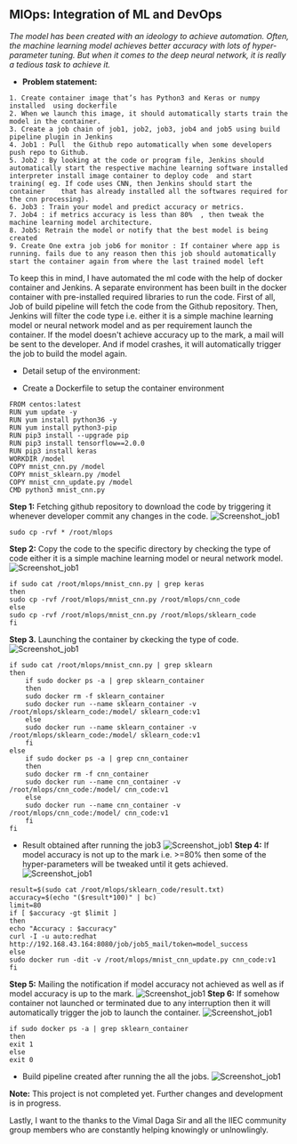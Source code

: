 ## MlOps: Integration of ML and DevOps
*The model has been created with an ideology to achieve automation. Often, the machine learning model achieves better accuracy with lots of hyper-parameter tuning. But when it comes to the deep neural network, it is really a tedious task to achieve it.*

- **Problem statement:**
```
1. Create container image that’s has Python3 and Keras or numpy  installed  using dockerfile 
2. When we launch this image, it should automatically starts train the model in the container.
3. Create a job chain of job1, job2, job3, job4 and job5 using build pipeline plugin in Jenkins 
4. Job1 : Pull  the Github repo automatically when some developers push repo to Github.
5. Job2 : By looking at the code or program file, Jenkins should automatically start the respective machine learning software installed    interpreter install image container to deploy code  and start training( eg. If code uses CNN, then Jenkins should start the container    that has already installed all the softwares required for the cnn processing).
6. Job3 : Train your model and predict accuracy or metrics.
7. Job4 : if metrics accuracy is less than 80%  , then tweak the machine learning model architecture.
8. Job5: Retrain the model or notify that the best model is being created
9. Create One extra job job6 for monitor : If container where app is running. fails due to any reason then this job should automatically start the container again from where the last trained model left
```
To keep this in mind, I have automated the ml code with the help of docker container and  Jenkins. A separate environment has been built in the docker container with pre-installed required libraries to run the code. First of all, Job of build pipeline will fetch the code from the Github repository. Then, Jenkins will filter the code type i.e. either it is a simple machine learning model or neural network model and as per requirement launch the container. If the model doesn't achieve accuracy up to the mark, a mail will be sent to the developer. And if model crashes, it will automatically trigger the job to build the model again.

- Detail setup of the environment:

- Create a Dockerfile to setup the container environment
```
FROM centos:latest
RUN yum update -y
RUN yum install python36 -y
RUN yum install python3-pip
RUN pip3 install --upgrade pip
RUN pip3 install tensorflow==2.0.0
RUN pip3 install keras
WORKDIR /model
COPY mnist_cnn.py /model
COPY mnist_sklearn.py /model
COPY mnist_cnn_update.py /model
CMD python3 mnist_cnn.py
```
**Step 1:** Fetching github repository to download the code by triggering it whenever developer commit any changes in the code.
![Screenshot_job1](Images/job1.png)
```
sudo cp -rvf * /root/mlops
```
**Step 2:** Copy the code to the specific directory by checking the type of code either it is a simple machine learning model or neural network model.
![Screenshot_job1](Images/job2.png)
```
if sudo cat /root/mlops/mnist_cnn.py | grep keras
then
sudo cp -rvf /root/mlops/mnist_cnn.py /root/mlops/cnn_code
else
sudo cp -rvf /root/mlops/mnist_cnn.py /root/mlops/sklearn_code
fi
```
**Step 3.** Launching the container by ckecking the type of code.
![Screenshot_job1](Images/job3.png)
```
if sudo cat /root/mlops/mnist_cnn.py | grep sklearn
then
	if sudo docker ps -a | grep sklearn_container
    then
    sudo docker rm -f sklearn_container
    sudo docker run --name sklearn_container -v /root/mlops/sklearn_code:/model/ sklearn_code:v1
    else
    sudo docker run --name sklearn_container -v /root/mlops/sklearn_code:/model/ sklearn_code:v1
    fi
else
	if sudo docker ps -a | grep cnn_container
    then
    sudo docker rm -f cnn_container
	sudo docker run --name cnn_container -v /root/mlops/cnn_code:/model/ cnn_code:v1
    else
    sudo docker run --name cnn_container -v /root/mlops/cnn_code:/model/ cnn_code:v1
    fi
fi
```
- Result obtained after running the job3
![Screenshot_job1](Images/job3_result.png)
**Step 4:** If model accuracy is not up to the mark i.e. >=80% then some of the hyper-parameters will be tweaked until it gets achieved.
![Screenshot_job1](Images/job4.png)
```
result=$(sudo cat /root/mlops/sklearn_code/result.txt)
accuracy=$(echo "($result*100)" | bc)
limit=80
if [ $accuracy -gt $limit ]
then
echo "Accuracy : $accuracy"
curl -I -u auto:redhat http://192.168.43.164:8080/job/job5_mail/token=model_success
else
sudo docker run -dit -v /root/mlops/mnist_cnn_update.py cnn_code:v1 
fi
```
**Step 5:** Mailing the notification if model accuracy not achieved as well as if model accuracy is up to the mark.
![Screenshot_job1](Images/job5.png)
**Step 6:** If somehow container not launched or terminated due to any interruption then it will automatically trigger the job to launch the container.
![Screenshot_job1](Images/job6.png)
```
if sudo docker ps -a | grep sklearn_container
then
exit 1
else
exit 0
```
- Build pipeline created after running the all the jobs.
![Screenshot_job1](Images/build_pipeline.png)

**Note:** This project is not completed yet. Further changes and development is in progress.

Lastly, I want to the thanks to the Vimal Daga Sir and all the IIEC community group members who are constantly helping knowingly or unlnowlingly.
